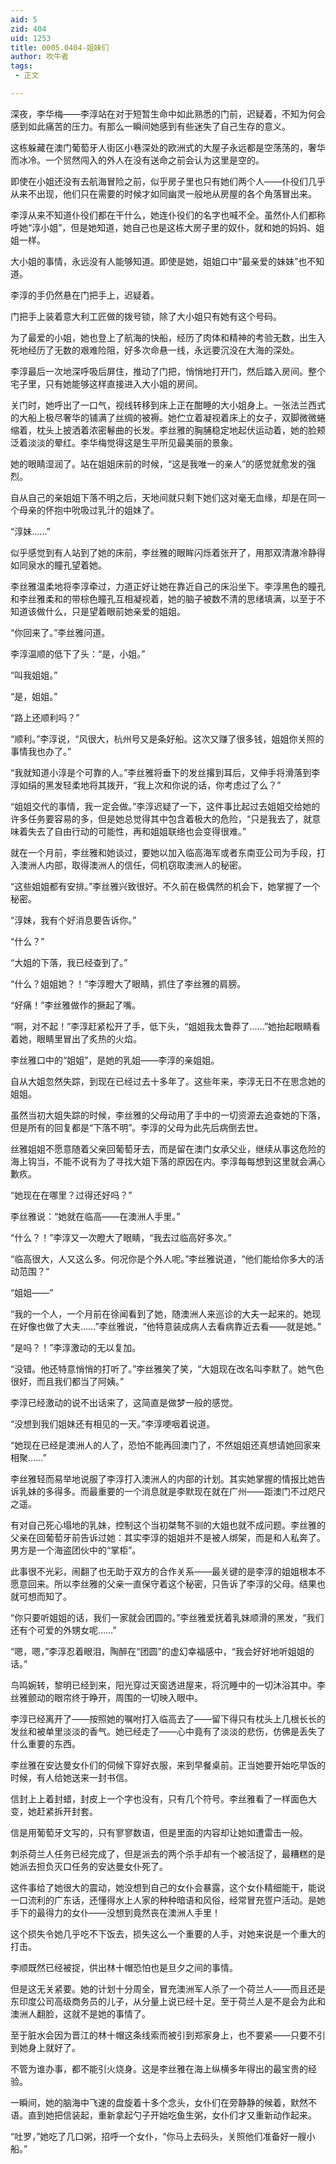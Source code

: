 ```yaml
---
aid: 5
zid: 404
uid: 1253
title: 0005.0404-姐妹们
author: 吹牛者
tags: 
 - 正文

---
```




  深夜，李华梅——李淳站在对于短暂生命中如此熟悉的门前，迟疑着，不知为何会感到如此痛苦的压力。有那么一瞬间她感到有些迷失了自己生存的意义。

  这栋躲藏在澳门葡萄牙人街区小巷深处的欧洲式的大屋子永远都是空荡荡的，奢华而冰冷。一个贸然闯入的外人在没有送命之前会认为这里是空的。

  即使在小姐还没有去航海冒险之前，似乎房子里也只有她们两个人——仆役们几乎从来不出现，他们只在需要的时候才如同幽灵一般地从房屋的各个角落冒出来。

  李淳从来不知道仆役们都在干什么，她连仆役们的名字也喊不全。虽然仆人们都称呼她“淳小姐”，但是她知道，她自己也是这栋大房子里的奴仆，就和她的妈妈、姐姐一样。

  大小姐的事情，永远没有人能够知道。即使是她，姐姐口中“最亲爱的妹妹”也不知道。

  李淳的手仍然悬在门把手上，迟疑着。

  门把手上装着意大利工匠做的拨号锁，除了大小姐只有她有这个号码。

  为了最爱的小姐，她也登上了航海的快船，经历了肉体和精神的考验无数，出生入死地经历了无数的艰难险阻，好多次命悬一线，永远要沉没在大海的深处。

  李淳最后一次地深呼吸后屏住，推动了门把，悄悄地打开门，然后踏入房间。整个宅子里，只有她能够这样直接进入大小姐的房间。

  关门时，她呼出了一口气，视线转移到床上正在酣睡的大小姐身上。一张法兰西式的大船上极尽奢华的铺满了丝绸的被褥。她伫立着凝视着床上的女子，双脚微微蜷缩着，枕头上披洒着浓密鬈曲的长发。李丝雅的胸脯稳定地起伏运动着，她的脸颊泛着淡淡的晕红。李华梅觉得这是生平所见最美丽的景象。

  她的眼睛湿润了。站在姐姐床前的时候，“这是我唯一的亲人”的感觉就愈发的强烈。

  自从自己的亲姐姐下落不明之后，天地间就只剩下她们这对毫无血缘，却是在同一个母亲的怀抱中吮吸过乳汁的姐妹了。

  “淳妹……”

  似乎感觉到有人站到了她的床前，李丝雅的眼眸闪烁着张开了，用那双清澈冷静得如同泉水的瞳孔望着她。

  李丝雅温柔地将李淳牵过，力道正好让她在靠近自己的床沿坐下。李淳黑色的瞳孔和李丝雅柔和的带棕色瞳孔互相凝视着，她的脑子被数不清的思绪填满，以至于不知道该做什么，只是望着眼前她亲爱的姐姐。

  “你回来了。”李丝雅问道。

  李淳温顺的低下了头：“是，小姐。”

  “叫我姐姐。”

  “是，姐姐。”

  “路上还顺利吗？”

  “顺利。”李淳说，“风很大，杭州号又是条好船。这次又赚了很多钱，姐姐你关照的事情我也办了。”

  “我就知道小淳是个可靠的人。”李丝雅将垂下的发丝撂到耳后，又伸手将滑落到李淳如绢的黑发轻柔地将其拨开，“我上次和你说的话，你考虑过了么？”

  “姐姐交代的事情，我一定会做。”李淳迟疑了一下，这件事比起过去姐姐交给她的许多任务要容易的多，但是她总觉得其中包含着极大的危险，“只是我去了，就意味着失去了自由行动的可能性，再和姐姐联络也会变得很难。”

  就在一个月前，李丝雅和她谈过，要她以加入临高海军或者东南亚公司为手段，打入澳洲人内部，取得澳洲人的信任，伺机窃取澳洲人的秘密。

  “这些姐姐都有安排。”李丝雅兴致很好。不久前在极偶然的机会下，她掌握了一个秘密。

  “淳妹，我有个好消息要告诉你。”

  “什么？”

  “大姐的下落，我已经查到了。”

  “什么？姐姐她？！”李淳瞪大了眼睛，抓住了李丝雅的肩膀。

  “好痛！”李丝雅做作的撅起了嘴。

  “啊，对不起！”李淳赶紧松开了手，低下头，“姐姐我太鲁莽了……”她抬起眼睛看着她，眼睛里冒出了炙热的火焰。

  李丝雅口中的“姐姐”，是她的乳姐——李淳的亲姐姐。

  自从大姐忽然失踪，到现在已经过去十多年了。这些年来，李淳无日不在思念她的姐姐。

  虽然当初大姐失踪的时候，李丝雅的父母动用了手中的一切资源去追查她的下落，但是所有的回复都是“下落不明”。李淳的父母为此先后病倒去世。

  丝雅姐姐不愿意随着父亲回葡萄牙去，而是留在澳门女承父业，继续从事这危险的海上钩当，不能不说有为了寻找大姐下落的原因在内。李淳每每想到这里就会满心歉疚。

  “她现在在哪里？过得还好吗？”

  李丝雅说：“她就在临高——在澳洲人手里。”

  “什么？！”李淳又一次瞪大了眼睛，“我去过临高好多次。”

  “临高很大，人又这么多。何况你是个外人呢。”李丝雅说道，“他们能给你多大的活动范围？”

  “姐姐——”

  “我的一个人，一个月前在徐闻看到了她，随澳洲人来巡诊的大夫一起来的。她现在好像也做了大夫……”李丝雅说，“他特意装成病人去看病靠近去看——就是她。”

  “是吗？！”李淳激动的无以复加。

  “没错。他还特意悄悄的打听了。”李丝雅笑了笑，“大姐现在改名叫李默了。她气色很好，而且我们都当了阿姨。”

  李淳已经激动的说不出话来了，这简直是做梦一般的感觉。

  “没想到我们姐妹还有相见的一天。”李淳哽咽着说道。

  “她现在已经是澳洲人的人了，恐怕不能再回澳门了，不然姐姐还真想请她回家来相聚……”

  李丝雅轻而易举地说服了李淳打入澳洲人的内部的计划。其实她掌握的情报比她告诉乳妹的多得多。而最重要的一个消息就是李默现在就在广州——距澳门不过咫尺之遥。

  有对自己死心塌地的乳妹，控制这个当初桀骜不驯的大姐也就不成问题。李丝雅的父亲在回葡萄牙前告诉过她：其实李淳的姐姐并不是被人绑架，而是和人私奔了。男方是一个海盗团伙中的“掌柜”。

  此事很不光彩，闹翻了也无助于双方的合作关系——最关键的是李淳的姐姐根本不愿意回来。所以李丝雅的父亲一直保守着这个秘密，只告诉了李淳的父母。结果也就可想而知了。

  “你只要听姐姐的话，我们一家就会团圆的。”李丝雅爱抚着乳妹顺滑的黑发，“我们还有个可爱的外甥女呢……”

  “嗯，嗯，”李淳忍着眼泪，陶醉在“团圆”的虚幻幸福感中，“我会好好地听姐姐的话。”

  鸟鸣婉转，黎明已经到来，阳光穿过天窗透进屋来，将沉睡中的一切沐浴其中。李丝雅颤动的眼帘终于睁开，周围的一切映入眼中。

  李淳已经离开了——按照她的嘱咐打入临高去了——留下得只有枕头上几根长长的发丝和被单里淡淡的香气。她已经走了——心中竟有了淡淡的悲伤，仿佛是丢失了什么重要的东西。

  李丝雅在安达曼女仆们的伺候下穿好衣服，来到早餐桌前。正当她要开始吃早饭的时候，有人给她送来一封书信。

  信封上上着封蜡，封皮上一个字也没有，只有几个符号。李丝雅看了一样面色大变，她赶紧拆开封套。

  信是用葡萄牙文写的，只有寥寥数语，但是里面的内容却让她如遭雷击一般。

  刺杀荷兰人任务已经完成了，但是派去的两个杀手却有一个被活捉了，最糟糕的是她派去担负灭口任务的安达曼女仆死了。

  这件事给了她很大的震动，她没想到自己的女仆会暴露，这个女仆精细能干，能说一口流利的广东话，还懂得水上人家的种种暗语和风俗，经常冒充疍户活动。是她手下的最得力的女仆——没想到竟然丧在澳洲人手里！

  这个损失令她几乎吃不下饭去，损失这么一个重要的人手，对她来说是一个重大的打击。

  李顺既然已经被捉，供出林十帽恐怕也是旦夕之间的事情。

  但是这无关紧要。她的计划十分周全，冒充澳洲军人杀了一个荷兰人——而且还是东印度公司高级商务员的儿子，从分量上说已经十足。至于荷兰人是不是会为此和澳洲人翻脸，这就不是她的事情了。

  至于脏水会因为晋江的林十帽这条线索而被引到郑家身上，也不要紧——只要不引到她身上就好了。

  不管为谁办事，都不能引火烧身。这是李丝雅在海上纵横多年得出的最宝贵的经验。

  一瞬间，她的脑海中飞速的盘旋着十多个念头，女仆们在旁静静的候着，默然不语。直到她把信装起，重新拿起勺子开始吃鱼生粥，女仆们才又重新动作起来。

  “吐罗，”她吃了几口粥，招呼一个女仆，“你马上去码头，关照他们准备好一艘小船。”


